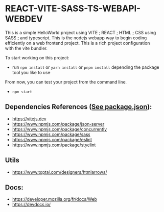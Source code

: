 # REACT-VITE-SASS-TS-WEBAPI-WEBDEV
This is a simple HelloWorld project using VITE ; REACT ; HTML ; CSS using SASS ; and typescript. This is the nodejs webapp way to begin coding efficiently on a web frontend project. This is a rich project configuration with the vite bundler.

To start working on this project:
- run `npm install` or `yarn install` or `pnpm install` depending the package tool you like to use

From now, you can test your project from the command line.
- `npm start`

## Dependencies References ([See package.json](./package.json)):
- https://vitejs.dev
- https://www.npmjs.com/package/json-server
- https://www.npmjs.com/package/concurrently
- https://www.npmjs.com/package/sass
- https://www.npmjs.com/package/eslint
- https://www.npmjs.com/package/styelint

## Utils
- https://www.toptal.com/designers/htmlarrows/

## Docs:
- https://developer.mozilla.org/fr/docs/Web
- https://devdocs.io/ 
